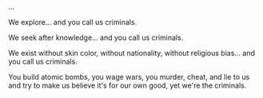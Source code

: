...

We explore... and you call us criminals.

We seek after knowledge... and you call us criminals.

We exist without skin color, without nationality, without religious bias...
and you call us criminals.

You build atomic bombs, you wage wars, you murder, cheat, and lie to us and
try to make us believe it's for our own good, yet we're the criminals.